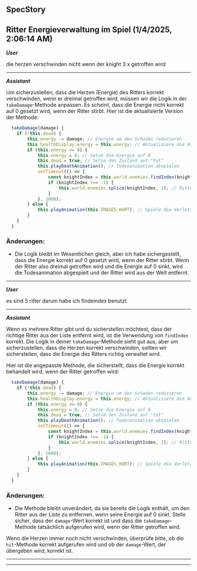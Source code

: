 ## SpecStory

## Ritter Energieverwaltung im Spiel (1/4/2025, 2:06:14 AM)

_**User**_

die herzen verschwinden nicht wenn der knight 3 x getroffen wird

---

_**Assistant**_

Um sicherzustellen, dass die Herzen (Energie) des Ritters korrekt verschwinden, wenn er dreimal getroffen wird, müssen wir die Logik in der `takeDamage`-Methode anpassen. Es scheint, dass die Energie nicht korrekt auf 0 gesetzt wird, wenn der Ritter stirbt. Hier ist die aktualisierte Version der Methode:

```javascript:models/knight.class.js
  takeDamage(damage) {
    if (!this.dead) {
        this.energy -= damage; // Energie um den Schaden reduzieren
        this.healthDisplay.energy = this.energy; // Aktualisiere die Anzeige der Energie
        if (this.energy <= 0) {
            this.energy = 0; // Setze die Energie auf 0
            this.dead = true; // Setze den Zustand auf "tot"
            this.playDeathAnimation(); // Todesanimation abspielen
            setTimeout(() => {
                const knightIndex = this.world.enemies.findIndex(knight => knight.id === this.id);
                if (knightIndex !== -1) {
                    this.world.enemies.splice(knightIndex, 1); // Ritter aus der Welt entfernen
                }
            }, 1000);
        } else {
            this.playAnimation(this.IMAGES_HURT); // Spiele die Verletzungsanimation
        }
    }
  }
```

### Änderungen:
- Die Logik bleibt im Wesentlichen gleich, aber ich habe sichergestellt, dass die Energie korrekt auf 0 gesetzt wird, wenn der Ritter stirbt. Wenn der Ritter also dreimal getroffen wird und die Energie auf 0 sinkt, wird die Todesanimation abgespielt und der Ritter wird aus der Welt entfernt.

---

_**User**_

es sind 5 ritter darum habe ich findeindex benutzt

---

_**Assistant**_

Wenn es mehrere Ritter gibt und du sicherstellen möchtest, dass der richtige Ritter aus der Liste entfernt wird, ist die Verwendung von `findIndex` korrekt. Die Logik in deiner `takeDamage`-Methode sieht gut aus, aber um sicherzustellen, dass die Herzen korrekt verschwinden, sollten wir sicherstellen, dass die Energie des Ritters richtig verwaltet wird. 

Hier ist die angepasste Methode, die sicherstellt, dass die Energie korrekt behandelt wird, wenn der Ritter getroffen wird:

```javascript:models/knight.class.js
  takeDamage(damage) {
    if (!this.dead) {
        this.energy -= damage; // Energie um den Schaden reduzieren
        this.healthDisplay.energy = this.energy; // Aktualisiere die Anzeige der Energie
        if (this.energy <= 0) {
            this.energy = 0; // Setze die Energie auf 0
            this.dead = true; // Setze den Zustand auf "tot"
            this.playDeathAnimation(); // Todesanimation abspielen
            setTimeout(() => {
                const knightIndex = this.world.enemies.findIndex(knight => knight.id === this.id);
                if (knightIndex !== -1) {
                    this.world.enemies.splice(knightIndex, 1); // Ritter aus der Welt entfernen
                }
            }, 1000);
        } else {
            this.playAnimation(this.IMAGES_HURT); // Spiele die Verletzungsanimation
        }
    }
  }
```

### Änderungen:
- Die Methode bleibt unverändert, da sie bereits die Logik enthält, um den Ritter aus der Liste zu entfernen, wenn seine Energie auf 0 sinkt. Stelle sicher, dass der `damage`-Wert korrekt ist und dass die `takeDamage`-Methode tatsächlich aufgerufen wird, wenn der Ritter getroffen wird. 

Wenn die Herzen immer noch nicht verschwinden, überprüfe bitte, ob die `hit`-Methode korrekt aufgerufen wird und ob der `damage`-Wert, der übergeben wird, korrekt ist.

---



---

